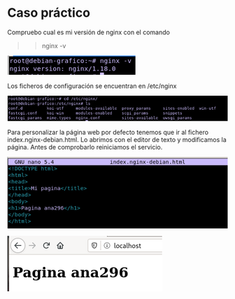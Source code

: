 # Caso práctico  

Compruebo cual es mi versión de nginx  con el comando

>>nginx -v  

![a](https://github.com/anamontejo95/nginx/blob/main/imagenes/Captura5.PNG)  

Los ficheros de configuración se encuentran en /etc/nginx  

![a](https://github.com/anamontejo95/nginx/blob/main/imagenes/Captura6.PNG)

Para personalizar la página web por defecto tenemos que ir al fichero index.nginx-debian.html. Lo abrimos con el editor de texto y modificamos la página. Antes de comprobarlo reiniciamos el servicio. 

![a](https://github.com/anamontejo95/nginx/blob/main/imagenes/Captura7.PNG)  

![a](https://github.com/anamontejo95/nginx/blob/main/imagenes/Captura8.PNG)
